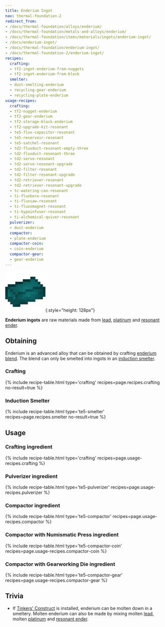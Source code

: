 ```yaml
---
title: Enderium Ingot
nav: thermal-foundation-2
redirect_from:
- /docs/thermal-foundation/alloys/enderium/
- /docs/thermal-foundation/metals-and-alloys/enderium/
- /docs/thermal-foundation/items/materials/ingots/enderium-ingot/
- /docs/enderium-ingot/
- /docs/thermal-foundation/enderium-ingot/
- /docs/thermal-foundation-2/enderium-ingot/
recipes:
  crafting:
  - tf2-ingot-enderium-from-nuggets
  - tf2-ingot-enderium-from-block
  smelter:
  - dust-smelting-enderium
  - recycling-gear-enderium
  - recycling-plate-enderium
usage-recipes:
  crafting:
  - tf2-nugget-enderium
  - tf2-gear-enderium
  - tf2-storage-block-enderium
  - tf2-upgrade-kit-resonant
  - te5-flux-capacitor-resonant
  - te5-reservoir-resonant
  - te5-satchel-resonant
  - td2-fluxduct-resonant-empty-three
  - td2-fluxduct-resonant-three
  - td2-servo-resonant
  - td2-servo-resonant-upgrade
  - td2-filter-resonant
  - td2-filter-resonant-upgrade
  - td2-retriever-resonant
  - td2-retriever-resonant-upgrade
  - tc-watering-can-resonant
  - ti-fluxbore-resonant
  - ti-fluxsaw-resonant
  - ti-fluxomagnet-resonant
  - ti-hypoinfuser-resonant
  - ti-alchemical-quiver-resonant
  pulverizer:
  - dust-enderium
  compactor:
  - plate-enderium
  compactor-coin:
  - coin-enderium
  compactor-gear:
  - gear-enderium
---
```


![Enderium ingot](/assets/images/thermal-foundation-2/ingot-enderium.png){:style="height: 128px"}


**Enderium ingots** are raw materials made from [lead](/docs/1.12/thermal-foundation-2/lead-ingot/),
[platinum](/docs/1.12/thermal-foundation-2/platinum-ingot/) and [resonant ender](/docs/1.12/thermal-foundation-2/resonant-ender/).


Obtaining
---------

Enderium is an advanced alloy that can be obtained by crafting [enderium
blend](/docs/1.12/thermal-foundation-2/enderium-blend/). The blend can only be smelted into ingots in an
[induction smelter](/docs/1.12/thermal-expansion-5/induction-smelter/).

### Crafting
{% include recipe-table.html type='crafting' recipes=page.recipes.crafting no-result=true %}

### Induction Smelter
{% include recipe-table.html type='te5-smelter' recipes=page.recipes.smelter no-result=true %}


Usage
-----

### Crafting ingredient
{% include recipe-table.html type='crafting' recipes=page.usage-recipes.crafting %}

### Pulverizer ingredient
{% include recipe-table.html type='te5-pulverizer' recipes=page.usage-recipes.pulverizer %}

### Compactor ingredient
{% include recipe-table.html type='te5-compactor' recipes=page.usage-recipes.compactor %}

### Compactor with Numismatic Press ingredient
{% include recipe-table.html type='te5-compactor-coin' recipes=page.usage-recipes.compactor-coin %}

### Compactor with Gearworking Die ingredient
{% include recipe-table.html type='te5-compactor-gear' recipes=page.usage-recipes.compactor-gear %}


Trivia
------

* If [Tinkers'
  Construct](https://minecraft.curseforge.com/projects/tinkers-construct) is
  installed, enderium can be molten down in a smeltery. Molten enderium can also
  be made by mixing molten [lead](/docs/1.12/thermal-foundation-2/lead-ingot/), molten
  [platinum](/docs/1.12/thermal-foundation-2/platinum-ingot/) and [resonant ender](/docs/1.12/thermal-foundation-2/resonant-ender/).
